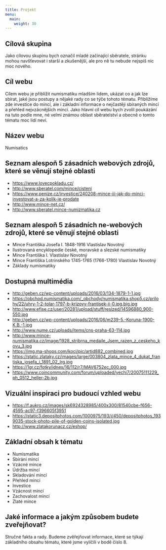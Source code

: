 ```yaml
---
title: Projekt
menu:
  main:
    weight: 30
---
```


## Cílová skupina
Jako cílovou skupinu bych označil mladé začínající sběratele, stránku mohou navšťevovat i starší a zkušenější, ale pro ně tu nebude nejspíš nic moc nového.

## Cíl webu
Cílem webu je přiblížit numismatiku mladším lidem, ukázat co a jak lze sbírat, jaké jsou postupy a nějaké rady co se týče tohoto tématu. Přiblížíme zde investice do mincí, ale i základní informace o nejčastěji sbíraných mincí a přehled nejvzácnějších mincí. Jako hlavní cíl webu  bych zvolil poukázání na tuto podle mne, né velmi známou oblast sběratelství a obecně o tomto tématu moc lidí neví.

## Název webu
Numisatics

## Seznam alespoň 5 zásadních webových zdrojů, které se věnují stejné oblasti
- https://www.lovecpokladu.cz/
- http://www.sberatel.com/mince/cisteni
- https://www.penize.cz/investice/240208-mince-iii-jak-do-minci-investovat-a-za-kolik-je-prodate
- http://www.mince-net.cz/
- http://www.sberatel.mince-numizmatika.cz

## Seznam alespoň 5 zásadních ne-webových zdrojů, které se věnují stejné oblasti
- Mince Františka Josefa I. 1848-1916 Vlastislav Novotný
- Ilustrovaná encyklopedie české, moravské a slezské numismatiky
- Mince Františka I. Vlastislav Novotný
- Mince Františka Lotrinského 1745-1765 (1766-1780)  Vlastislav Novotný
- Základy numismatiky

## Dostupná multimédia
- http://geben.cz/wp-content/uploads/2016/03/134-1879-1-1.jpg
- https://obchod.numismatika.com/_obchody/numismatika.shop5.cz/prilohy/22/uhry-1-2-tolar-1797-b-krizovy-frantisek-ii-0.jpg.big.jpg
- http://www.efise.cz/user/20281/upload/stuff/resized/14596880_900-550.jpg
- http://geben.cz/wp-content/uploads/2016/06/m239-5.-Koruna-1900-K.B.-1.jpg
- http://www.nume.cz/uploads/items/cns-praha-63-114.jpg
- http://www.mince-numismatika.cz/image/1928_stribrna_medaile_Jsem_razen_z_ceskeho_kovu_3.jpg
- https://img.ma-shops.com/koci/pic/artid882_combined.jpg
- https://static.zlataky.cz/images/large/003804_zlata_mince_4_dukat_frantiska_josefa_i_1891_02_lrg.jpg
- https://1gr.cz/fotky/idnes/16/112/r7/MAV6752ec_000.jpg
- https://www.coincommunity.com/forum/uploaded/yechi7/20075111229_ph_0512_heller-2b.jpg

## Vizuální inspiraci pro budoucí vzhled webu
- https://f.aukro.cz/images/sk6924328985/400x300/81540cbe-f656-4595-ac97-f396605f3951
- https://static3.depositphotos.com/1000975/193/i/450/depositphotos_1939035-stock-photo-pile-of-golden-coins-isolated.jpg
- http://www.zlatakorunacz.cz/eshop/

## Základní obsah k tématu
-	Numismatika
-	Sbírání mincí
-	Vzácné mince
-	Údržba mincí
-	Skladování mincí
-	Přehled mincí
-	Investice
-	Vzácnost mincí
-	Zachovalost mincí
-	Zlaté mince

## Jaké informace a jakým způsobem budete zveřejňovat?
Stručné fakta a rady. Budeme zvěřejňovat informace, které se týkají základního obsahu tématu, které jsme vylíčili v bodě číslo 8.
